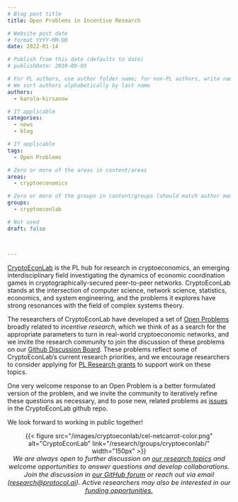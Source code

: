 ```yaml
---
# Blog post title
title: Open Problems in Incentive Research

# Website post date
# format YYYY-MM-DD
date: 2022-01-14

# Publish from this date (defaults to date)
# publishDate: 2019-09-03

# For PL authors, use author folder name; for non-PL authors, write name as in paper within ""
# We sort authors alphabetically by last name
authors:
  - karola-kirsanow

# If applicable
categories:
  - news
  - blog

# If applicable
tags:
  - Open Problems

# Zero or more of the areas in content/areas
areas:
  - cryptoeconomics

# Zero or more of the groups in content/groups (should match author membership)
groups:
  - cryptoeconlab

# Not used
draft: false



---
```


[CryptoEconLab](https://research.protocol.ai/groups/cryptoeconlab/) is the PL hub for research in cryptoeconomics, an emerging interdisciplinary field  investigating the dynamics of  economic coordination games in cryptographically-secured peer-to-peer networks. CryptoEconLab stands at the intersection of computer science, network science, statistics, economics, and system engineering, and the problems it explores have strong resonances with the field of complex systems theory.

The researchers of CryptoEconLab have developed a set of [Open Problems](https://github.com/protocol/CryptoEconLab#open-problems)  broadly related to *incentive research*, which we think of as a search for the appropriate parameters to turn in real-world cryptoeconomic networks, and we invite the research community to join the discussion of these problems on our [Github Discussion Board](https://github.com/protocol/CryptoEconLab/discussions). These problems reflect some of  CryptoEconLab’s current research priorities, and we encourage researchers to consider applying for [PL Research grants](https://grants.protocol.ai/) to support work on these topics.

One very welcome response to an Open Problem is a better formulated version of the problem, and we invite the community to iteratively refine these questions as necessary, and to pose new, related problems as [issues](https://github.com/protocol/CryptoEconLab/issues) in the CryptoEconLab github repo.

We look forward to working in public together!


<center>{{< figure src="/images/cryptoeconlab/cel-netcarrot-color.png" alt="CryptoEconLab" link="/research/groups/cryptoeconlab/" width="150px" >}}</center>

<center style=font-size:11pt><i> We are always open to further discussion on <a href="https://github.com/protocol/CryptoEconLab#research">our research topics</a> and welcome opportunities to answer questions and develop collaborations. Join the discussion in <a href="https://github.com/protocol/CryptoEconLab/discussions">our GitHub forum</a> or reach out via email (<a href="mailto:research@protocol.ai">research@protocol.ai</a>). Active researchers may also be interested in our <a href="https://grants.protocol.ai"> funding opportunities. </a></i></center>